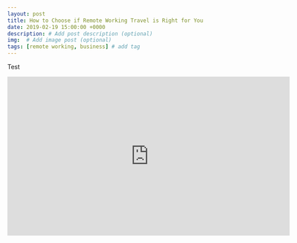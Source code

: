 ```yaml
---
layout: post
title: How to Choose if Remote Working Travel is Right for You
date: 2019-02-19 15:00:00 +0000
description: # Add post description (optional)
img:  # Add image post (optional)
tags: [remote working, business] # add tag
---
```



Test

<iframe width="640" height="360" src="https://www.youtube.com/embed/cSWRGWqbFoM" frameborder="0" allow="accelerometer; autoplay; encrypted-media; gyroscope; picture-in-picture" allowfullscreen></iframe>
